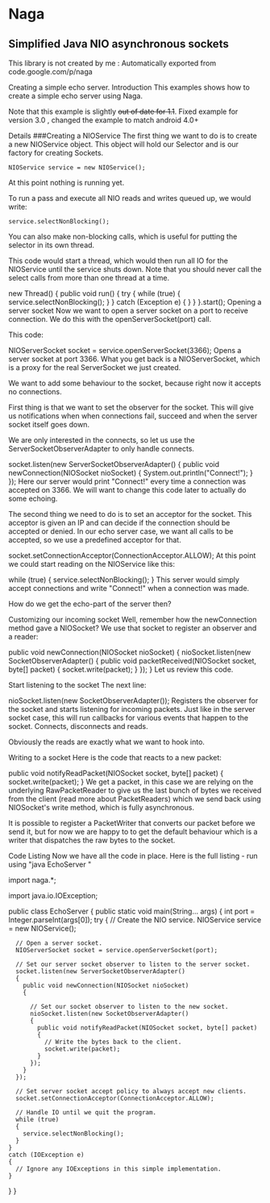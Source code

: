 # Naga
## Simplified Java NIO asynchronous sockets
This library is not created by me :
Automatically exported from code.google.com/p/naga

Creating a simple echo server.
Introduction
This examples shows how to create a simple echo server using Naga.

Note that this example is slightly  ~~out of date for 1.1~~. Fixed example for version 3.0 , changed the example to match android 4.0+

Details
###Creating a NIOService
The first thing we want to do is to create a new NIOService object. This object will hold our Selector and is our factory for creating Sockets.
```
NIOService service = new NIOService();
```
At this point nothing is running yet.

To run a pass and execute all NIO reads and writes queued up, we would write:
```
service.selectNonBlocking();
```
You can also make non-blocking calls, which is useful for putting the selector in its own thread.

This code would start a thread, which would then run all IO for the NIOService until the service shuts down. Note that you should never call the select calls from more than one thread at a time.

new Thread()
{
  public void run()
  {
    try
    {
      while (true) { service.selectNonBlocking(); }
    }
    catch (Exception e) { }
  }
}.start();
Opening a server socket
Now we want to open a server socket on a port to receive connection. We do this with the openServerSocket(port) call.

This code:

NIOServerSocket socket = service.openServerSocket(3366);
Opens a server socket at port 3366. What you get back is a NIOServerSocket, which is a proxy for the real ServerSocket we just created.

We want to add some behaviour to the socket, because right now it accepts no connections.

First thing is that we want to set the observer for the socket. This will give us notifications when when connections fail, succeed and when the server socket itself goes down.

We are only interested in the connects, so let us use the ServerSocketObserverAdapter to only handle connects.

socket.listen(new ServerSocketObserverAdapter()
{
  public void newConnection(NIOSocket nioSocket)
  {
    System.out.println("Connect!");
  }
});
Here our server would print "Connect!" every time a connection was accepted on 3366. We will want to change this code later to actually do some echoing.

The second thing we need to do is to set an acceptor for the socket. This acceptor is given an IP and can decide if the connection should be accepted or denied. In our echo server case, we want all calls to be accepted, so we use a predefined acceptor for that.

socket.setConnectionAcceptor(ConnectionAcceptor.ALLOW);
At this point we could start reading on the NIOService like this:

while (true) { service.selectNonBlocking(); }
This server would simply accept connections and write "Connect!" when a connection was made.

How do we get the echo-part of the server then?

Customizing our incoming socket
Well, remember how the newConnection method gave a NIOSocket? We use that socket to register an observer and a reader:

public void newConnection(NIOSocket nioSocket)
{
  nioSocket.listen(new SocketObserverAdapter()
  {
    public void packetReceived(NIOSocket socket, byte[] packet)
    {
      socket.write(packet);
    }
  });
}
Let us review this code.

Start listening to the socket
The next line:

nioSocket.listen(new SocketObserverAdapter());
Registers the observer for the socket and starts listening for incoming packets. Just like in the server socket case, this will run callbacks for various events that happen to the socket. Connects, disconnects and reads.

Obviously the reads are exactly what we want to hook into.

Writing to a socket
Here is the code that reacts to a new packet:

public void notifyReadPacket(NIOSocket socket, byte[] packet)
{
  socket.write(packet);
}
We get a packet, in this case we are relying on the underlying RawPacketReader to give us the last bunch of bytes we received from the client (read more about PacketReaders) which we send back using NIOSocket's write method, which is fully asynchronous.

It is possible to register a PacketWriter that converts our packet before we send it, but for now we are happy to to get the default behaviour which is a writer that dispatches the raw bytes to the socket.

Code Listing
Now we have all the code in place. Here is the full listing - run using "java EchoServer <port>"

import naga.*;

import java.io.IOException;

public class EchoServer
{
  public static void main(String... args)
  {
    int port = Integer.parseInt(args[0]);
    try
    {
      // Create the NIO service.
      NIOService service = new NIOService();

      // Open a server socket.
      NIOServerSocket socket = service.openServerSocket(port);
      
      // Set our server socket observer to listen to the server socket.
      socket.listen(new ServerSocketObserverAdapter()
      { 
        public void newConnection(NIOSocket nioSocket)
        {

          // Set our socket observer to listen to the new socket.
          nioSocket.listen(new SocketObserverAdapter()
          {
            public void notifyReadPacket(NIOSocket socket, byte[] packet)
            {
              // Write the bytes back to the client.
              socket.write(packet);
            }
          });
        }
      });

      // Set server socket accept policy to always accept new clients.
      socket.setConnectionAcceptor(ConnectionAcceptor.ALLOW);

      // Handle IO until we quit the program.
      while (true)
      {
        service.selectNonBlocking();
      }
    }
    catch (IOException e)
    {
      // Ignore any IOExceptions in this simple implementation.
    }
  }
}
